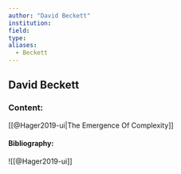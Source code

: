 ```yaml
---
author: "David Beckett"
institution:
field:
type:
aliases:
  - Beckett
---
```


## David Beckett

### Content:
[[@Hager2019-ui|The Emergence Of Complexity]]

#### Bibliography:

![[@Hager2019-ui]]